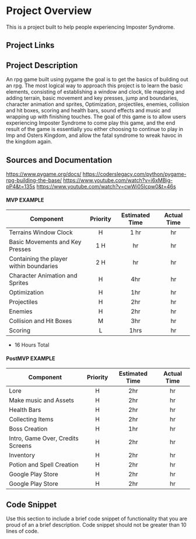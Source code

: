 # Project Overview
 This is a project built to help people experiencing Imposter Syndrome.
## Project Links


## Project Description

An rpg game built using pygame the goal is to get the basics of building out an rpg. The most logical way to approach this project is to learn the basic elements, consisting of establishing a window and clock, tile mapping and adding terrain, basic movement and key presses, jump and boundaries, character animation and sprites, Optimization, projectiles, enemies, collision and hit boxes, scoring and health bars, sound effects and music and wrapping up with finishing touches.
The goal of this game is to allow users experiencing Imposter Syndrome to come play this game, and the end result of the game is essentially you either choosing to continue to play in Imp and Osters Kingdom, and allow the fatal syndrome to wreak havoc in the kingdom again.

## Sources and Documentation
https://www.pygame.org/docs/
https://coderslegacy.com/python/pygame-rpg-building-the-base/
https://www.youtube.com/watch?v=i6xMBig-pP4&t=135s
https://www.youtube.com/watch?v=cwWi05Icpw0&t=46s

#### MVP EXAMPLE
| Component | Priority | Estimated Time | Actual Time |
| --- | :---: |  :---: | :---: | 
| Terrains Window Clock | H | 1 hr | hr | hr |
| Basic Movements and Key Presses | 1 H | hr | hr |
| Containing the player within boundaries | 2 H | hr | hr |
| Character Animation and Sprites| H | 4hr | hr |
| Optimization  | H | 1hr | hr |  
| Projectiles | H | 2hr|  hr | 
| Enemies | H | 2hr|  hr |
| Collision and Hit Boxes| M | 3hr | hr|
| Scoring| L | 1hrs|  hr | 

- 16 Hours Total

#### PostMVP EXAMPLE

| Component | Priority | Estimated Time | Actual Time |
| --- | :---: |  :---: | :---: |
| Lore | H | 2hr | hr | 
| Make music and Assets | H | 2hr | hr |
| Health Bars| H | 2hr | hr |
| Collecting Items| H | 2hr | hr |
| Boss Creation| H | 1hr | hr |
| Intro, Game Over, Credits Screens| H | 2hr | hr |
| Inventory | H | 2hr | hr |
| Potion and Spell Creation | H | 2hr | hr |
| Google Play Store | H | 2hr | hr |
| Google Play Store | H | 2hr | hr |



## Code Snippet

Use this section to include a brief code snippet of functionality that you are proud of an a brief description.  Code snippet should not be greater than 10 lines of code. 

```

```

